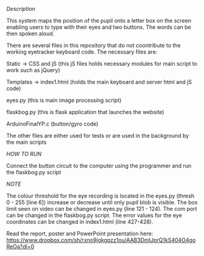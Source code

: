 *Description*

This system maps the position of the pupil onto a letter box on the screen enabling users to type with their eyes and two buttons.
The words can be then spoken aloud.

There are several files in this repository that do not coontribute to the working eyetracker keyboard code. 
The necessary files are:

Static -> CSS  and jS (this jS files holds necessary modules for main script to work such as jQuery)

Templates -> index1.html (holds the main keyboard and server html and jS code)

eyes.py (this is main image processing script)

flaskbog.py (this is flask application that launches the website)

ArduinoFinalYP.c (button/gyro code)

The other files are either used for tests or are used in the background by the main scripts

*HOW TO RUN*

Connect the button circuit to the computer using the programmer and run the flaskbog.py script

*NOTE*

The colour threshold for the eye recording is located in the eyes.py (thresh 0 - 255 [line 6]) increase or decrease until only pupil blob is visible. 
The box limit seen on video can be changed in eyes.py (line 121 - 124).
The com port can be changed in the flaskbog.py script.
The error values for the eye coordinates can be changed in index1.html (line 427-428).

Read the report, poster and PowerPoint presentation here: 
https://www.dropbox.com/sh/rxno9jgkgpzz1ou/AAB3DmIJprQ1kS404O4goReOa?dl=0

